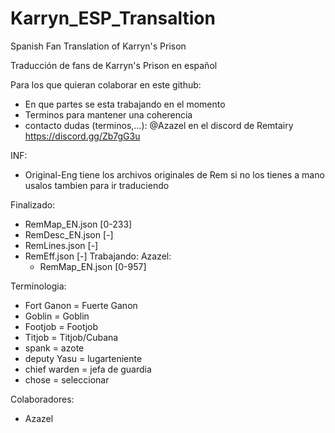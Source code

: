 # Karryn_ESP_Transaltion
Spanish Fan Translation of Karryn's Prison

Traducción de fans de Karryn's Prison en español

Para los que quieran colaborar en este github:
  - En que partes se esta trabajando en el momento
  - Terminos para mantener una coherencia
  - contacto dudas (terminos,...): @Azazel en el discord de Remtairy https://discord.gg/Zb7gG3u

INF:
  - Original-Eng tiene los archivos originales de Rem si no los tienes a mano usalos tambien para ir traduciendo

Finalizado:
  - RemMap_EN.json [0-233]
  - RemDesc_EN.json [-]
  - RemLines.json [-]
  - RemEff.json [-]
Trabajando:
  Azazel:
    - RemMap_EN.json [0-957]

Terminologia:
  - Fort Ganon = Fuerte Ganon
  - Goblin = Goblin
  - Footjob = Footjob
  - Titjob = Titjob/Cubana
  - spank = azote
  - deputy Yasu = lugarteniente
  - chief warden = jefa de guardia
  - chose = seleccionar


Colaboradores:
  - Azazel
